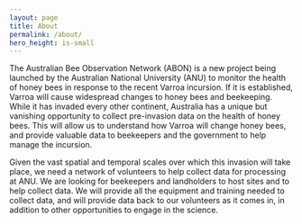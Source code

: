 ```yaml
---
layout: page
title: About
permalink: /about/
hero_height: is-small
---
```


The Australian Bee Observation Network (ABON) is a new project being launched by the Australian National University (ANU) to monitor the health of honey bees in response to the recent Varroa incursion. If it is established, Varroa will cause widespread changes to honey bees and beekeeping. While it has invaded every other continent, Australia has a unique but vanishing opportunity to collect pre-invasion data on the health of honey bees. This will allow us to understand how Varroa will change honey bees, and provide valuable data to beekeepers and the government to help manage the incursion.

Given the vast spatial and temporal scales over which this invasion will take place, we need a network of volunteers to help collect data for processing at ANU. We are looking for beekeepers and landholders to host sites and to help collect data. We will provide all the equipment and training needed to collect data, and will provide data back to our volunteers as it comes in, in addition to other opportunities to engage in the science.